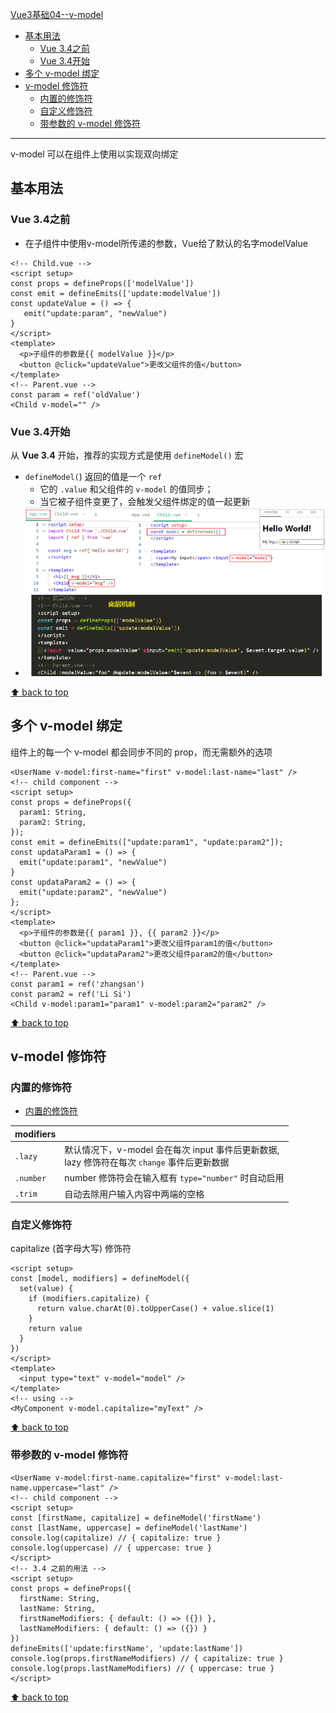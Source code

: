 [Vue3基础04--v-model](#top)

- [基本用法](#基本用法)
  - [Vue 3.4之前](#vue-34之前)
  - [Vue 3.4开始](#vue-34开始)
- [多个 v-model 绑定](#多个-v-model-绑定)
- [v-model 修饰符](#v-model-修饰符)
  - [内置的修饰符](#内置的修饰符)
  - [自定义修饰符](#自定义修饰符)
  - [带参数的 v-model 修饰符](#带参数的-v-model-修饰符)

---------------------------------------------

v-model 可以在组件上使用以实现双向绑定

## 基本用法

### Vue 3.4之前

- 在子组件中使用v-model所传递的参数，Vue给了默认的名字modelValue

```vue
<!-- Child.vue -->
<script setup>
const props = defineProps(['modelValue'])
const emit = defineEmits(['update:modelValue'])
const updateValue = () => {
   emit("update:param", "newValue")
}
</script>
<template>
  <p>子组件的参数是{{ modelValue }}</p>
  <button @click="updateValue">更改父组件的值</button>
</template>
<!-- Parent.vue -->
const param = ref('oldValue')
<Child v-model="" />
```

### Vue 3.4开始

 从 **Vue 3.4** 开始，推荐的实现方式是使用 `defineModel()` 宏
- `defineModel(`) 返回的值是一个 `ref`
  - 它的 `.value` 和父组件的 `v-model` 的值同步；
  - 当它被子组件变更了，会触发父组件绑定的值一起更新
- ![v-model 基本用法](./images/v-model1.png)

[⬆ back to top](#top)

## 多个 v-model 绑定

组件上的每一个 v-model 都会同步不同的 prop，而无需额外的选项

```vue
<UserName v-model:first-name="first" v-model:last-name="last" />
<!-- child component -->
<script setup>
const props = defineProps({
  param1: String,
  param2: String,
});
const emit = defineEmits(["update:param1", "update:param2"]);
const updataParam1 = () => {
  emit("update:param1", "newValue")
}
const updataParam2 = () => {
  emit("update:param2", "newValue")
};
</script>
<template>
  <p>子组件的参数是{{ param1 }}, {{ param2 }}</p>
  <button @click="updataParam1">更改父组件param1的值</button>
  <button @click="updataParam2">更改父组件param2的值</button>
</template>
<!-- Parent.vue -->
const param1 = ref('zhangsan')
const param2 = ref('Li Si')
<Child v-model:param1="param1" v-model:param2="param2" />
```

[⬆ back to top](#top)

## v-model 修饰符

### 内置的修饰符

- [内置的修饰符](https://cn.vuejs.org/guide/essentials/forms.html#modifiers)

|modifiers |   |
|---|---|
| `.lazy` |默认情况下，v-model 会在每次 input 事件后更新数据, <br>lazy 修饰符在每次 `change` 事件后更新数据|
|`.number`|number 修饰符会在输入框有 `type="number"` 时自动启用|
|`.trim`|自动去除用户输入内容中两端的空格|

### 自定义修饰符

capitalize (首字母大写) 修饰符

```vue
<script setup>
const [model, modifiers] = defineModel({
  set(value) {
    if (modifiers.capitalize) {
      return value.charAt(0).toUpperCase() + value.slice(1)
    }
    return value
  }
})
</script>
<template>
  <input type="text" v-model="model" />
</template>
<!-- using -->
<MyComponent v-model.capitalize="myText" />
```

[⬆ back to top](#top)

### 带参数的 v-model 修饰符

```vue
<UserName v-model:first-name.capitalize="first" v-model:last-name.uppercase="last" />
<!-- child component -->
<script setup>
const [firstName, capitalize] = defineModel('firstName')
const [lastName, uppercase] = defineModel('lastName')
console.log(capitalize) // { capitalize: true }
console.log(uppercase) // { uppercase: true }
</script>
<!-- 3.4 之前的用法 -->
<script setup>
const props = defineProps({
  firstName: String,
  lastName: String,
  firstNameModifiers: { default: () => ({}) },
  lastNameModifiers: { default: () => ({}) }
})
defineEmits(['update:firstName', 'update:lastName'])
console.log(props.firstNameModifiers) // { capitalize: true }
console.log(props.lastNameModifiers) // { uppercase: true }
</script>
```

[⬆ back to top](#top)
